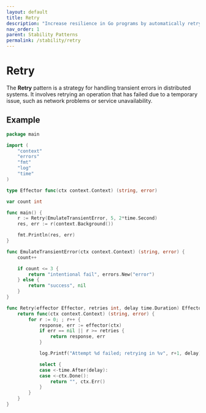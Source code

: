 ```yaml
---
layout: default
title: Retry
description: "Increase resilience in Go programs by automatically retrying failed operations with controlled strategies."
nav_order: 1
parent: Stability Patterns
permalink: /stability/retry
---
```


# Retry

The **Retry** pattern is a strategy for handling transient errors in distributed systems. 
It involves retrying an operation that has failed due to a temporary issue, such as network problems or service unavailability. 

## Example

```go
package main

import (
	"context"
	"errors"
	"fmt"
	"log"
	"time"
)

type Effector func(ctx context.Context) (string, error)

var count int

func main() {
	r := Retry(EmulateTransientError, 5, 2*time.Second)
	res, err := r(context.Background())

	fmt.Println(res, err)
}

func EmulateTransientError(ctx context.Context) (string, error) {
	count++

	if count <= 3 {
		return "intentional fail", errors.New("error")
	} else {
		return "success", nil
	}
}

func Retry(effector Effector, retries int, delay time.Duration) Effector {
	return func(ctx context.Context) (string, error) {
		for r := 0; ; r++ {
			response, err := effector(ctx)
			if err == nil || r >= retries {
				return response, err
			}

			log.Printf("Attempt %d failed; retrying in %v", r+1, delay)

			select {
			case <-time.After(delay):
			case <-ctx.Done():
				return "", ctx.Err()
			}
		}
	}
}
```